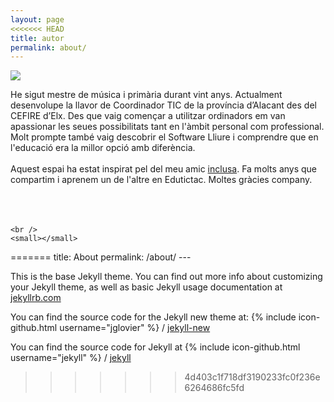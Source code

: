 ```yaml
---
layout: page
<<<<<<< HEAD
title: autor
permalink: about/
---
```


<img class="col one right" src="..//img/sasogu.jpg">


He sigut mestre de música i primària durant vint anys. Actualment desenvolupe la llavor de Coordinador TIC de la província d’Alacant des del CEFIRE d’Elx. Des que vaig començar a utilitzar ordinadors em van apassionar les seues possibilitats tant en l'àmbit personal com professional. Molt prompte també vaig descobrir el Software Lliure i comprendre que en l'educació era la millor opció amb diferència.  
<br />
Aquest espai ha estat inspirat pel del meu amic <a href="https://inclusa.github.io/" target="_blank"> inclusa</a>. Fa molts anys que compartim i aprenem un de l'altre en <a href="https://edutictac.es" target="_blank"></a> Edutictac. Moltes gràcies company.
<br /><br />
<br />
<br/>
<span class="contacticon center">
	<a href="https://github.com/sasogu" target="_blank"><i class="fa fa-github-square"></i></a>
	<a href="https://www.linkedin.com/in/sasogu/" target="_blank"><i class="fa fa-linkedin-square"></i></a>
	<a href="https://twitter.com/sasogu" target="_blank"><i class="fa fa-twitter-square"></i></a>
</span>

<div class="col three caption">

	<br />
	<small></small>
</div>
=======
title: About
permalink: /about/
---

This is the base Jekyll theme. You can find out more info about customizing your Jekyll theme, as well as basic Jekyll usage documentation at [jekyllrb.com](http://jekyllrb.com/)

You can find the source code for the Jekyll new theme at:
{% include icon-github.html username="jglovier" %} /
[jekyll-new](https://github.com/jglovier/jekyll-new)

You can find the source code for Jekyll at
{% include icon-github.html username="jekyll" %} /
[jekyll](https://github.com/jekyll/jekyll)
>>>>>>> 4d403c1f718df3190233fc0f236e6264686fc5fd
